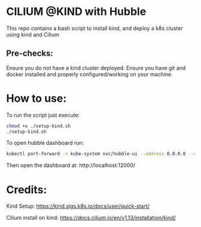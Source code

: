 # CILIUM @KIND with Hubble

This repo contains a bash script to install kind, and deploy a k8s cluster using kind and Cilium

## Pre-checks:

Ensure you do not have a kind cluster deployed.
Ensure you have git and docker installed and properly configured/working on your machine.

# How to use:

To run the script just execute:

```bash
chmod +x ./setup-kind.sh
./setup-kind.sh
```

To open hubble dashboard run:
 
```bash
kubectl port-forward -n kube-system svc/hubble-ui --address 0.0.0.0 --address :: 12000:80
```

Then open the dashboard at: http://localhost:12000/


# Credits:

Kind Setup: https://kind.sigs.k8s.io/docs/user/quick-start/

Cilium install on kind: https://docs.cilium.io/en/v1.13/installation/kind/
